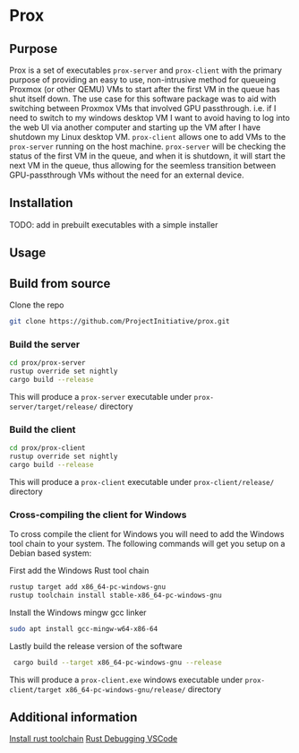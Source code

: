 # Prox

## Purpose

Prox is a set of executables `prox-server` and `prox-client` with the primary purpose of providing an easy to use, non-intrusive method for queueing Proxmox (or other QEMU) VMs to start after the first VM in the queue has shut itself down. The use case for this software package was to aid with switching between Proxmox VMs that involved GPU passthrough. i.e. if I need to switch to my windows desktop VM I want to avoid having to log into the web UI via another computer and starting up the VM after I have shutdown my Linux desktop VM. `prox-client` allows one to add VMs to the `prox-server` running on the host machine. `prox-server` will be checking the status of the first VM in the queue, and when it is shutdown, it will start the next VM in the queue, thus allowing for the seemless transition between GPU-passthrough VMs without the need for an external device.

## Installation

TODO: add in prebuilt executables with a simple installer

## Usage


## Build from source

Clone the repo

```bash
git clone https://github.com/ProjectInitiative/prox.git
```

### Build the server

```bash
cd prox/prox-server
rustup override set nightly
cargo build --release
```

This will produce a `prox-server` executable under `prox-server/target/release/` directory

### Build the client

```bash
cd prox/prox-client
rustup override set nightly
cargo build --release
```
This will produce a `prox-client` executable under `prox-client/release/` directory

### Cross-compiling the client for Windows

To cross compile the client for Windows you will need to add the Windows tool chain to your system. The following commands will get you setup on a Debian based system:

First add the Windows Rust tool chain

```bash
rustup target add x86_64-pc-windows-gnu
rustup toolchain install stable-x86_64-pc-windows-gnu
```

Install the Windows mingw gcc linker

```bash
sudo apt install gcc-mingw-w64-x86-64
```

Lastly build the release version of the software

```bash
 cargo build --target x86_64-pc-windows-gnu --release
```
This will produce a `prox-client.exe` windows executable under `prox-client/target x86_64-pc-windows-gnu/release/` directory


## Additional information

[Install rust toolchain](https://rustup.rs/)
[Rust Debugging VSCode](https://www.forrestthewoods.com/blog/how-to-debug-rust-with-visual-studio-code/)
